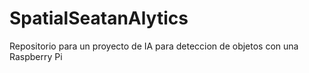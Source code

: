 # SpatialSeatanAlytics

Repositorio para un proyecto de IA para deteccion de objetos con una Raspberry Pi 

